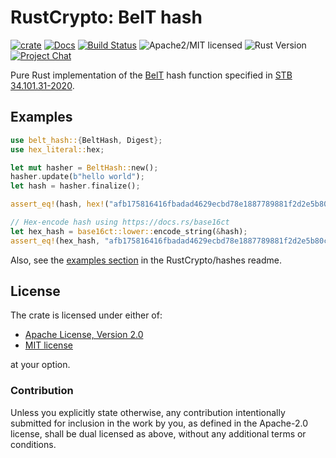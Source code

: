 # RustCrypto: BelT hash

[![crate][crate-image]][crate-link]
[![Docs][docs-image]][docs-link]
[![Build Status][build-image]][build-link]
![Apache2/MIT licensed][license-image]
![Rust Version][rustc-image]
[![Project Chat][chat-image]][chat-link]

Pure Rust implementation of the [BelT] hash function specified in [STB 34.101.31-2020].

## Examples
```rust
use belt_hash::{BeltHash, Digest};
use hex_literal::hex;

let mut hasher = BeltHash::new();
hasher.update(b"hello world");
let hash = hasher.finalize();

assert_eq!(hash, hex!("afb175816416fbadad4629ecbd78e1887789881f2d2e5b80c22a746b7ac7ba88"));

// Hex-encode hash using https://docs.rs/base16ct
let hex_hash = base16ct::lower::encode_string(&hash);
assert_eq!(hex_hash, "afb175816416fbadad4629ecbd78e1887789881f2d2e5b80c22a746b7ac7ba88");
```

Also, see the [examples section] in the RustCrypto/hashes readme.

## License

The crate is licensed under either of:

* [Apache License, Version 2.0](http://www.apache.org/licenses/LICENSE-2.0)
* [MIT license](http://opensource.org/licenses/MIT)

at your option.

### Contribution

Unless you explicitly state otherwise, any contribution intentionally submitted
for inclusion in the work by you, as defined in the Apache-2.0 license, shall be
dual licensed as above, without any additional terms or conditions.

[//]: # (badges)

[crate-image]: https://img.shields.io/crates/v/belt-hash.svg
[crate-link]: https://crates.io/crates/belt-hash
[docs-image]: https://docs.rs/belt-hash/badge.svg
[docs-link]: https://docs.rs/belt-hash
[license-image]: https://img.shields.io/badge/license-Apache2.0/MIT-blue.svg
[rustc-image]: https://img.shields.io/badge/rustc-1.85+-blue.svg
[chat-image]: https://img.shields.io/badge/zulip-join_chat-blue.svg
[chat-link]: https://rustcrypto.zulipchat.com/#narrow/stream/260041-hashes
[build-image]: https://github.com/RustCrypto/hashes/actions/workflows/belt-hash.yml/badge.svg?branch=master
[build-link]: https://github.com/RustCrypto/hashes/actions/workflows/belt-hash.yml?query=branch:master

[//]: # (general links)

[BelT]: https://ru.wikipedia.org/wiki/BelT
[STB 34.101.31-2020]: http://apmi.bsu.by/assets/files/std/belt-spec371.pdf
[examples section]: https://github.com/RustCrypto/hashes#Examples
